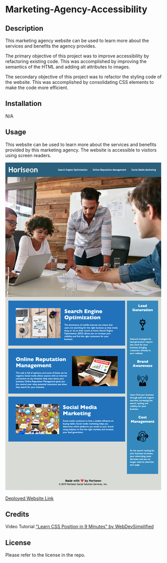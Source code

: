 # Marketing-Agency-Accessibility

## Description

This marketing agency website can be used to learn more about the services and benefits the agency provides.

The primary objective of this project was to improve accessibility by refactoring existing code. 
This was accomplished by improving the semantics of the HTML and adding alt attributes to images. 

The secondary objective of this project was to refactor the styling code of the website. This was accomplished by consolidating CSS elements to make the code more efficient. 

## Installation

N/A

## Usage

This website can be used to learn more about the services and benefits provided by this marketing agency. The website is accessible to visitors using screen readers. 

![Website Screenshot](assets/images/MarketingAgencyScreenshot.png)

[Deployed Website Link](https://ameliabigler.github.io/Marketing-Agency-Accessibility/)

## Credits

Video Tutorial
["Learn CSS Position in 9 Minutes" by WebDevSimplified](https://www.youtube.com/watch?v=jx5jmI0UlXU)


## License

Please refer to the license in the repo.